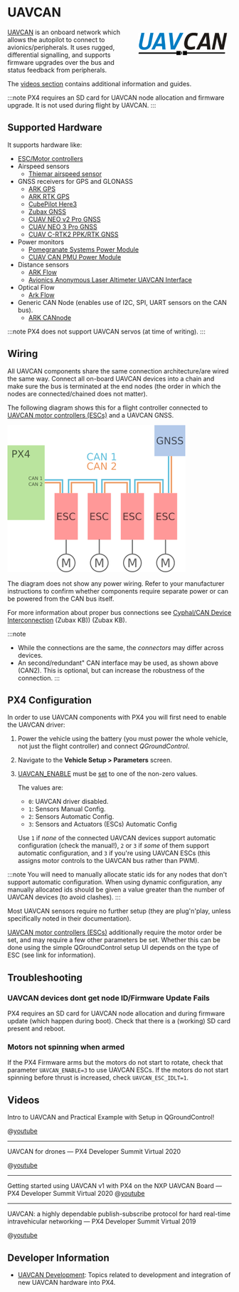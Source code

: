 # UAVCAN

<img style="float:right; width: 200px ; padding: 10px;" src="../../assets/can/uavcan_logo_transparent.png" alt="UAVCAN Logo" /> [UAVCAN](http://uavcan.org) is an onboard network which allows the autopilot to connect to avionics/peripherals.
It uses rugged, differential signalling, and supports firmware upgrades over the bus and status feedback from peripherals.

The [videos section](#videos) contains additional information and guides.

:::note
PX4 requires an SD card for UAVCAN node allocation and firmware upgrade.
It is not used during flight by UAVCAN.
:::

## Supported Hardware

It supports hardware like:

- [ESC/Motor controllers](../uavcan/escs.md)
- Airspeed sensors
  - [Thiemar airspeed sensor](https://github.com/thiemar/airspeed)
- GNSS receivers for GPS and GLONASS
  - [ARK GPS](../uavcan/ark_gps.md)
  - [ARK RTK GPS](../uavcan/ark_rtk_gps.md)
  - [CubePilot Here3](https://www.cubepilot.org/#/here/here3)
  - [Zubax GNSS](https://zubax.com/products/gnss_2)
  - [CUAV NEO v2 Pro GNSS](https://doc.cuav.net/gps/neo-series-gnss/en/neo-v2-pro.html)
  - [CUAV NEO 3 Pro GNSS](https://doc.cuav.net/gps/neo-series-gnss/en/neo-v2-pro.html)
  - [CUAV C-RTK2 PPK/RTK GNSS](../gps_compass/rtk_gps_cuav_c-rtk2.md)
- Power monitors
  - [Pomegranate Systems Power Module](../uavcan/pomegranate_systems_pm.md)
  - [CUAV CAN PMU Power Module](../uavcan/cuav_can_pmu.md)
- Distance sensors
  - [ARK Flow](ark_flow.md)
  - [Avionics Anonymous Laser Altimeter UAVCAN Interface](../uavcan/avanon_laser_interface.md)
- Optical Flow
  - [Ark Flow](ark_flow.md)
- Generic CAN Node (enables use of I2C, SPI, UART sensors on the CAN bus).
  - [ARK CANnode](../uavcan/ark_cannode.md)

:::note
PX4 does not support UAVCAN servos (at time of writing).
:::


## Wiring

All UAVCAN components share the same connection architecture/are wired the same way.
Connect all on-board UAVCAN devices into a chain and make sure the bus is terminated at the end nodes (the order in which the nodes are connected/chained does not matter).

The following diagram shows this for a flight controller connected to [UAVCAN motor controllers (ESCs)](../uavcan/escs.md) and a UAVCAN GNSS.

![CAN Wiring](../../assets/can/uavcan_wiring.png)

The diagram does not show any power wiring.
Refer to your manufacturer instructions to confirm whether components require separate power or can be powered from the CAN bus itself. 

For more information about proper bus connections see [Cyphal/CAN Device Interconnection](https://kb.zubax.com/pages/viewpage.action?pageId=2195476) (Zubax KB)) (Zubax KB).

:::note
- While the connections are the same, the _connectors_ may differ across devices.
- An second/redundant" CAN interface may be used, as shown above (CAN2).
  This is optional, but can increase the robustness of the connection.
:::


## PX4 Configuration

In order to use UAVCAN components with PX4 you will first need to enable the UAVCAN driver:

1. Power the vehicle using the battery (you must power the whole vehicle, not just the flight controller) and connect *QGroundControl*.
1. Navigate to the **Vehicle Setup > Parameters** screen.
1. [UAVCAN_ENABLE](../advanced_config/parameter_reference.md#UAVCAN_ENABLE) must be [set](../advanced_config/parameters.md) to one of the non-zero values.

   The values are:
   - `0`: UAVCAN driver disabled.
   - `1`: Sensors Manual Config.
   - `2`: Sensors Automatic Config.
   - `3`: Sensors and Actuators (ESCs) Automatic Config

   Use `1` if _none_ of the connected UAVCAN devices support automatic configuration (check the manual!), `2` or `3` if _some_ of them support automatic configuration, and `3` if you're using UAVCAN ESCs (this assigns motor controls to the UAVCAN bus rather than PWM).

:::note
You will need to manually allocate static ids for any nodes that don't support automatic configuration.
When using dynamic configuration, any manually allocated ids should be given a value greater than the number of UAVCAN devices (to avoid clashes).
:::

Most UAVCAN sensors require no further setup (they are plug'n'play, unless specifically noted in their documentation).

[UAVCAN motor controllers (ESCs)](../uavcan/escs.md) additionally require the motor order be set, and may require a few other parameters be set.
Whether this can be done using the simple QGroundControl setup UI depends on the type of ESC (see link for information).


## Troubleshooting

### UAVCAN devices dont get node ID/Firmware Update Fails

PX4 requires an SD card for UAVCAN node allocation and during firmware update (which happen during boot).
Check that there is a (working) SD card present and reboot.

### Motors not spinning when armed

If the PX4 Firmware arms but the motors do not start to rotate, check that parameter `UAVCAN_ENABLE=3` to use UAVCAN ESCs.
If the motors do not start spinning before thrust is increased, check `UAVCAN_ESC_IDLT=1`.

## Videos

Intro to UAVCAN and Practical Example with Setup in QGroundControl!

@[youtube](https://youtu.be/IZMTq9fTiOM)

----
UAVCAN for drones — PX4 Developer Summit Virtual 2020

@[youtube](https://youtu.be/6Bvtn_g8liU)

----

Getting started using UAVCAN v1 with PX4 on the NXP UAVCAN Board — PX4 Developer Summit Virtual 2020
@[youtube](https://youtu.be/MwdHwjaXYKs)

----
UAVCAN: a highly dependable publish-subscribe protocol for hard real-time intravehicular networking  — PX4 Developer Summit Virtual 2019

@[youtube](https://youtu.be/MBtROivYPik)


## Developer Information

- [UAVCAN Development](../uavcan/developer.md): Topics related to development and integration of new UAVCAN hardware into PX4.
